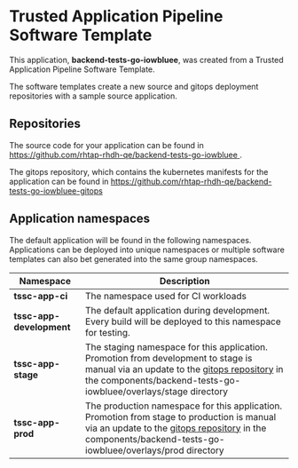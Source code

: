 # Trusted Application Pipeline Software Template

This application, **backend-tests-go-iowbluee**, was created from a Trusted Application Pipeline Software Template.

The software templates create a new source and gitops deployment repositories with a sample source application. 

## Repositories

The source code for your application can be found in [https://github.com/rhtap-rhdh-qe/backend-tests-go-iowbluee ](https://github.com/rhtap-rhdh-qe/backend-tests-go-iowbluee ).
 
The gitops repository, which contains the kubernetes manifests for the application can be found in 
[https://github.com/rhtap-rhdh-qe/backend-tests-go-iowbluee-gitops ](https://github.com/rhtap-rhdh-qe/backend-tests-go-iowbluee-gitops ) 

## Application namespaces 

The default application will be found in the following namespaces. Applications can be deployed into unique namespaces or multiple software templates can also bet generated into the same group namespaces.  

|  Namespace   |  Description   |  
| -------- | -------- |
| **tssc-app-ci** | The namespace used for CI workloads |
| **tssc-app-development** | The default application during development. Every build will be deployed to this namespace for testing. |
| **tssc-app-stage** | The staging namespace for this application. Promotion from development to stage is manual via an update to the [gitops repository](https://github.com/rhtap-rhdh-qe/backend-tests-go-iowbluee-gitops ) in the components/backend-tests-go-iowbluee/overlays/stage directory |
| **tssc-app-prod** | The production namespace for this application. Promotion from stage to production is manual via an update to the [gitops repository](https://github.com/rhtap-rhdh-qe/backend-tests-go-iowbluee-gitops ) in the components/backend-tests-go-iowbluee/overlays/prod directory |